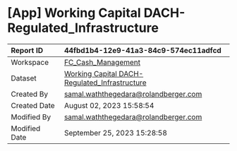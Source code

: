 



# [App] Working Capital DACH- Regulated_Infrastructure

|Report ID|44fbd1b4-12e9-41a3-84c9-574ec11adfcd|
| :--- | :--- |
|Workspace|[FC_Cash_Management](../Workspaces/FC_Cash_Management.md)|
|Dataset|[Working Capital DACH- Regulated_Infrastructure](../Datasets/Working-Capital-DACH--Regulated_Infrastructure.md)|
|Created By|samal.waththegedara@rolandberger.com|
|Created Date|August 02, 2023 15:58:54|
|Modified By|samal.waththegedara@rolandberger.com|
|Modified Date|September 25, 2023 15:28:58|
